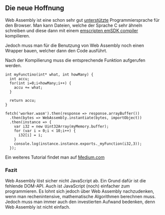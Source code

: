 ## Die neue Hoffnung
Web Assembly ist eine schon sehr gut [unterstützte](https://caniuse.com/#feat=wasm) Programmiersprache für den Browser. Man kann Dateien, welche der Sprache C sehr ähneln schreiben und diese dann mit einem [emscripten emSDK compiler](https://github.com/juj/emsdk) kompilieren.





Jedoch muss man für die Benutzung von Web Assembly noch einen Wrapper bauen, welcher dann den Code ausführt.


Nach der Kompilierung muss die entsprechende Funktion aufgerufen werden.


```
int myFunctino(int* what, int howMany) {
  int accu;
  for(int i=0;i<howMany;i++) {
    accu += what;
  }
  
  return accu;
}
```
```
fetch('worker.wasm').then(response => response.arrayBuffer())
  .then(bytes => WebAssembly.instantiate(bytes, importObject))
  .then(instance => {
    var i32 = new Uint32Array(myMemory.buffer);
    for (var i = 0;i < 10;i++) {
      i32[i] = i;
    }
    console.log(instance.instance.exports._myFunction(i32,3));
  });
```



Ein weiteres Tutorial findet man auf [Medium.com](https://medium.com/@BenedekGagyi/the-simplest-way-to-get-started-with-webassembly-1f92f6f90d24)


### Fazit
Web Assembly löst sicher nicht JavaScript ab. Ein Grund dafür ist die fehlende DOM-API. Auch ist JavaScript (noch) einfacher zum programmieren. Es lohnt sich jedoch über Web Assembly nachzudenken, wenn man rechenintensive, mathematische Algorithmen berechnen muss. Jedoch muss man immer auch den investierten Aufwand bedenken, denn Web Assembly ist nicht einfach.